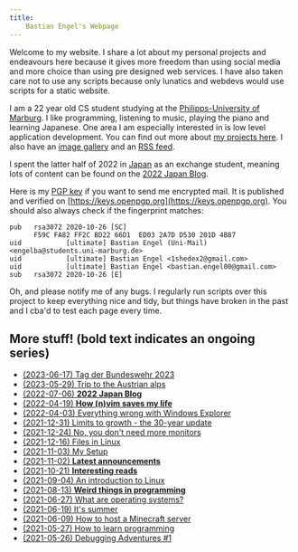 ```yaml
---
title:
    Bastian Engel's Webpage
---
```


Welcome to my website. I share a lot about my personal projects
and endeavours here because it gives more freedom than using social media
and more choice than using pre designed web services. I have also taken care
not to use any scripts because only lunatics and webdevs would use scripts for a
static website.

I am a 22 year old CS student studying at the [Philipps-University of
Marburg](https://uni-marburg.de). I like programming, listening to music,
playing the piano and learning Japanese. One area I am especially interested in
is low level application development. You can find out more about [my projects
here](./projects.html). I also have an [image gallery](./gallery.html) and an
[RSS feed](/rss.xml).

I spent the latter half of 2022 in
[Japan](https://www.youtube.com/watch?v=_mkiGMtbrPM) as an exchange student,
meaning lots of content can be found on the [2022 Japan
Blog](./2022_japan/blog.html).

Here is my [PGP key](/res/gpg_key.txt) if you want to send me encrypted mail.
It is published and verified on
[https://keys.openpgp.org](https://keys.openpgp.org). You should also always
check if the fingerprint matches:

```
pub   rsa3072 2020-10-26 [SC]
      F59C FA82 FF2C BD22 66D1  ED03 2A7D D530 201D 4B87
uid           [ultimate] Bastian Engel (Uni-Mail) <engelba@students.uni-marburg.de>
uid           [ultimate] Bastian Engel <1shedex2@gmail.com>
uid           [ultimate] Bastian Engel <bastian.engel00@gmail.com>
sub   rsa3072 2020-10-26 [E]
```

Oh, and please notify me of any bugs. I regularly run scripts over this project
to keep everything nice and tidy, but things have broken in the past and I cba'd
to test each page every time.

## More stuff! (**bold** text indicates an ongoing series)

- [(2023-06-17) Tag der Bundeswehr 2023](./tdb.html)
- [(2023-05-29) Trip to the Austrian alps](./alps.html)
- [(2022-07-06) **2022 Japan Blog**](./2022_japan/blog.html)
- [(2022-04-19) **How (n)vim saves my life**](./vim_life_saving.html)
- [(2022-04-03) Everything wrong with Windows Explorer](./win_explorer.html)
- [(2021-12-31) Limits to growth - the 30-year update](./limits_to_growth.html)
- [(2021-12-24) No, you don't need more monitors](./more_monitors.html)
- [(2021-12-16) Files in Linux](./linux_files.html)
- [(2021-11-03) My Setup](./setup.html)
- [(2021-11-02) **Latest announcements**](./announcements.html)
- [(2021-10-21) **Interesting reads**](./interesting_reads.html)
- [(2021-09-04) An introduction to Linux](./linux_introduction.html)
- [(2021-08-13) **Weird things in programming**](./weird_programming_things.html)
- [(2021-06-27) What are operating systems?](./what_are_os.html)
- [(2021-06-19) It's summer](./its_summer.html)
- [(2021-06-09) How to host a Minecraft server](./hosting_mc_server.html)
- [(2021-05-27) How to learn programming](./how_to_learn_programming.html)
- [(2021-05-26) Debugging Adventures #1](./debugging_HPET.html)
